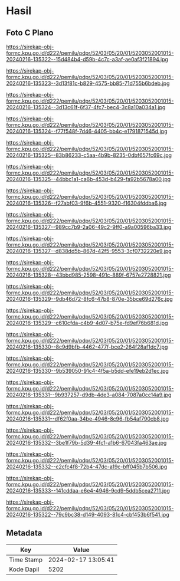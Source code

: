 # Hasil

## Foto C Plano

https://sirekap-obj-formc.kpu.go.id/d222/pemilu/pdpr/52/03/05/20/01/5203052001015-20240216-135322--15d484b4-d59b-4c7c-a3af-ae0af3f21894.jpg

https://sirekap-obj-formc.kpu.go.id/d222/pemilu/pdpr/52/03/05/20/01/5203052001015-20240216-135323--3d13f81c-b829-4575-bb85-71d755b6bdeb.jpg

https://sirekap-obj-formc.kpu.go.id/d222/pemilu/pdpr/52/03/05/20/01/5203052001015-20240216-135324--3d13c61f-6f37-4fc7-bec4-3c8a10a034a1.jpg

https://sirekap-obj-formc.kpu.go.id/d222/pemilu/pdpr/52/03/05/20/01/5203052001015-20240216-135324--f77f548f-7d46-4405-bb4c-e1791871545d.jpg

https://sirekap-obj-formc.kpu.go.id/d222/pemilu/pdpr/52/03/05/20/01/5203052001015-20240216-135325--83b86233-c5aa-4b9b-8235-0dbf657fc69c.jpg

https://sirekap-obj-formc.kpu.go.id/d222/pemilu/pdpr/52/03/05/20/01/5203052001015-20240216-135325--44bbc1a1-ca6b-453d-b429-fa92b5678a00.jpg

https://sirekap-obj-formc.kpu.go.id/d222/pemilu/pdpr/52/03/05/20/01/5203052001015-20240216-135326--f27abf03-9f6b-4551-9320-f16304fddba6.jpg

https://sirekap-obj-formc.kpu.go.id/d222/pemilu/pdpr/52/03/05/20/01/5203052001015-20240216-135327--989cc7b9-2a06-49c2-9ff0-a9a00596ba33.jpg

https://sirekap-obj-formc.kpu.go.id/d222/pemilu/pdpr/52/03/05/20/01/5203052001015-20240216-135327--d838dd5b-867d-42f5-9553-3cf0732220e9.jpg

https://sirekap-obj-formc.kpu.go.id/d222/pemilu/pdpr/52/03/05/20/01/5203052001015-20240216-135328--43bbd985-2598-491c-889f-6757e2728821.jpg

https://sirekap-obj-formc.kpu.go.id/d222/pemilu/pdpr/52/03/05/20/01/5203052001015-20240216-135329--9db46d72-8fc6-47b8-870e-35bce69d276c.jpg

https://sirekap-obj-formc.kpu.go.id/d222/pemilu/pdpr/52/03/05/20/01/5203052001015-20240216-135329--c610cfda-c4b9-4d07-b75e-fd9ef76b681d.jpg

https://sirekap-obj-formc.kpu.go.id/d222/pemilu/pdpr/52/03/05/20/01/5203052001015-20240216-135330--8c9d9bfb-4462-477f-bce2-264f28af1dc7.jpg

https://sirekap-obj-formc.kpu.go.id/d222/pemilu/pdpr/52/03/05/20/01/5203052001015-20240216-135330--9b539050-91c4-4f5a-b5dd-efe19eb2d1ec.jpg

https://sirekap-obj-formc.kpu.go.id/d222/pemilu/pdpr/52/03/05/20/01/5203052001015-20240216-135331--9b937257-d9db-4de3-a084-7087a0cc14a9.jpg

https://sirekap-obj-formc.kpu.go.id/d222/pemilu/pdpr/52/03/05/20/01/5203052001015-20240216-135331--df62f0aa-34be-4946-8c96-fb54af790cb8.jpg

https://sirekap-obj-formc.kpu.go.id/d222/pemilu/pdpr/52/03/05/20/01/5203052001015-20240216-135332--3be1f79b-5d39-4fc1-a1b6-67043fa463ae.jpg

https://sirekap-obj-formc.kpu.go.id/d222/pemilu/pdpr/52/03/05/20/01/5203052001015-20240216-135332--c2cfc4f8-72b4-47dc-a19c-bff045b7b506.jpg

https://sirekap-obj-formc.kpu.go.id/d222/pemilu/pdpr/52/03/05/20/01/5203052001015-20240216-135333--141cddaa-e6e4-4946-9cd9-5ddb5cea2711.jpg

https://sirekap-obj-formc.kpu.go.id/d222/pemilu/pdpr/52/03/05/20/01/5203052001015-20240216-135322--79c9bc38-d149-4093-81c4-cbf453b6f541.jpg


## Metadata

| Key        | Value               |
| ---------- | ------------------- |
| Time Stamp | 2024-02-17 13:05:41 |
| Kode Dapil | 5202                |




